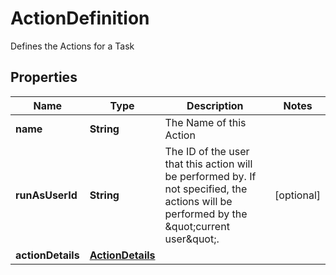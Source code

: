 

# ActionDefinition

Defines the Actions for a Task

## Properties

| Name | Type | Description | Notes |
|------------ | ------------- | ------------- | -------------|
|**name** | **String** | The Name of this Action |  |
|**runAsUserId** | **String** | The ID of the user that this action will be performed by. If not specified, the actions will be performed by the \&quot;current user\&quot;. |  [optional] |
|**actionDetails** | [**ActionDetails**](ActionDetails.md) |  |  |



